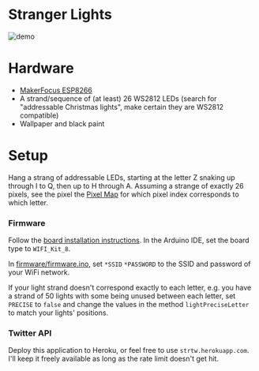 # Stranger Lights

![demo](./demo.gif)

# Hardware
* [MakerFocus ESP8266](https://smile.amazon.com/gp/product/B076JDVRLP)
* A strand/sequence of (at least) 26 WS2812 LEDs (search for "addressable Christmas lights", make certain they are WS2812 compatible)
* Wallpaper and black paint

# Setup
Hang a strang of addressable LEDs, starting at the letter Z snaking up through I to Q, then up to H through A.
Assuming a strange of exactly 26 pixels, see the pixel the [Pixel Map](./PIXELMAP.md) for which pixel index corresponds to which letter.

### Firmware
Follow the [board installation instructions](https://github.com/Heltec-Aaron-Lee/WiFi_Kit_series/blob/master/InstallGuide). In the Arduino IDE, set the board type to `WIFI_Kit_8`.

In [firmware/firmware.ino](./firmware/firmware.ino), set `*SSID` `*PASSWORD` to the SSID and password of your WiFi network.

If your light strand doesn't correspond exactly to each letter, e.g. you have a strand of 50 lights with some being unused between each letter, set `PRECISE` to `false` and change the values in the method `lightPreciseLetter` to match your lights' positions.

### Twitter API
Deploy this application to Heroku, or feel free to use `strtw.herokuapp.com`. I'll keep it freely available as long as the rate limit doesn't get hit.

